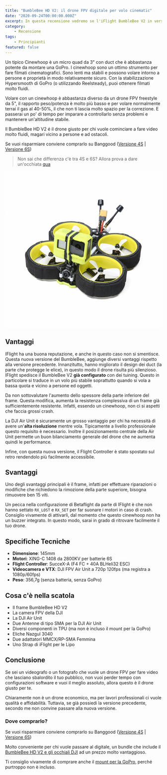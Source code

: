 ```yaml
---
title: "BumbleBee HD V2: il drone FPV digitale per volo cinematic"
date: "2020-09-24T00:00:00.000Z"
excerpt: In questa recensione vedremo se l'iFlight BumbleBee V2 in versione digitale, compatibile con il sistema DJI FPV, è il drone perfetto per cominciare a fare video cinematic. Vedremo inoltre quali sono i vantaggi e gli svantaggi di questa nuova versione. 
category:
    - Recensione
tags: 
    - Principianti
featured: false
---
```

Un tipico Cinewhoop è un micro quad da 3" con duct che è abbastanza potente da montare una GoPro. I cinewhoop sono un ottimo strumento per fare filmati cinematografici. Sono lenti ma stabili e possono volare intorno a persone e proprietà in modo relativamente sicuro. Con la stabilizzazione Hypersmooth di GoPro (o utilizzando Reelsteady), puoi ottenere filmati molto fluidi.

Volare con un cinewhoop è abbastanza diverso da un drone FPV freestyle da 5", il rapporto peso/potenza è molto più basso e per volare normalmente terrai il gas al 40-50%, il che non ti lascia molto spazio per la correzione. E passerai un po' di tempo per imparare a controllarlo senza problemi e mantenere un'altitudine stabile.

Il BumbleBee HD V2 é il drone giusto per chi vuole cominciare a fare video molto fluidi, magari vicino a persone e ad ostacoli. 

Se vuoi risparmiare conviene comprarlo su Banggood (<a href="https://www.banggood.com/custlink/GDmdWU0HQe" rel="nofollow" rel="noreferrer" target="_blank">Versione 4S</a> | <a href="https://www.banggood.com/custlink/vv3hcU4Woh" rel="nofollow" rel="noreferrer" target="_blank">Versione 6S</a>)

> Non sai che differenza c'è tra 4S e 6S? Allora prova a dare un'occhiata [qua](https://lucafpv.com/bibbia-fpv/)

![BumbleBee V2 HD](./bumblebee_v2_1.png)

## Vantaggi
IFlight ha una buona reputazione, e anche in questo caso non si smentisce. Questa nuova versione del BumbleBee, aggiunge diversi vantaggi rispetto alla versione precedente. Innanzitutto, hanno migliorato il design dei duct (la parte che protegge le elice), in questo modo il drone risulta più silenzioso. IFlight spedisce il BumbleBee V2 **già configurato** con dei tuining. Questo in particolare si traduce in un volo più stabile soprattutto quando si vola a bassa quota e vicino a persone ed oggetti.

Da non sottovalutare l'aumento dello spessore della parte inferiore del frame. Questa modifica, aumenta la resistenza complessiva di un frame già sufficientemente resistente. Infatti, essendo un cinewhoop, non ci si aspetti che faccia grossi crash.

La DJI Air Unit è sicuramente un grosso vantaggio per chi ha necessità di avere un'**alta risoluzione** mentre vola. Tipicamente a livello professionale questo requisito è necessario. Inoltre il posizionamento centrale della Air Unit permette un buon bilanciamento generale del drone che ne aumenta quindi le performance. 

Infine, con questa nuova versione, il Flight Controller è stato spostato sul retro rendendolo più facilmente accessibile. 

## Svantaggi

Uno degli svantaggi principali è il frame, infatti per effettuare riparazioni o modifiche che richiedono la rimozione della parte superiore, bisogna rimuovere ben 15 viti.

Un pecca nella configurazione di Betaflight da parte di IFlight è che non hanno settato `RX_LOST` e `RX_SET` per far suonare i motori in caso di crash. Consiglio vivamente di attivarli, dal momento che questo cinewhoop non ha un buzzer integrato. In questo modo, sarai in grado di ritrovare facilmente il tuo drone.

## Specifiche Tecniche

- **Dimensione**: 145mm
- **Motori**: XING-C 1408 da 2800KV per batterie 6S 
- **Flight Controller**: SucceX-A (F4 FC + 40A BLHeli32 ESC)
- **Videocamera e VTX**: DJI FPV Air Unit a 720p 120fps (ma registra a 1080p/60fps)
- **Peso**: 356,7g (senza batteria, senza GoPro)

## Cosa c'è nella scatola

- Il frame BumbleBee HD V2
- La camera FPV della DJI
- La DJI Air Unit
- Due Antenne di tipo SMA per la DJI Air Unit
- Diversi componenti in TPU (ma non è incluso il mount per la GoPro)
- Eliche Nazgul 3040
- Due adattatori MMCX/RP-SMA Femmina 
- Uno Strap di iFlight per le Lipo 

## Conclusione

Se sei un videografo o un fotografo che vuole un drone FPV per fare video che lasciano sbalordito il tuo pubblico, non vuoi perder tempo con configurazioni software e vuoi il meglio assoluto, allora questo è il drone giusto per te.

Chiaramente non è un drone economico, ma per lavori professionali ci vuole qualità e affidabilità. Tuttavia, se già possiedi la versione precedente, secondo me non convine passare alla nuova versione.

### Dove comprarlo?

Se vuoi risparmiare conviene comprarlo su Banggood (<a href="https://www.banggood.com/custlink/GDmdWU0HQe" rel="nofollow" rel="noreferrer" target="_blank">Versione 4S</a> | <a href="https://www.banggood.com/custlink/vv3hcU4Woh" rel="nofollow" rel="noreferrer" target="_blank">Versione 6S</a>)

Molto conveniente per chi vuole passare al digitale, un bundle che include il <a href="https://www.banggood.com/custlink/v3DhrMeHsZ" rel="nofollow" rel="noreferrer" target="_blank">BumbleBee HD V2 e gli occhiali DJI</a> ad un prezzo molto vantaggioso. 

Ti consiglio vivamente di comprare anche il <a href="https://www.banggood.com/custlink/3Dvdp2gtsa" rel="nofollow" rel="noreferrer" target="_blank">mount per la GoPro</a>, perché purtroppo non è incluso. 
